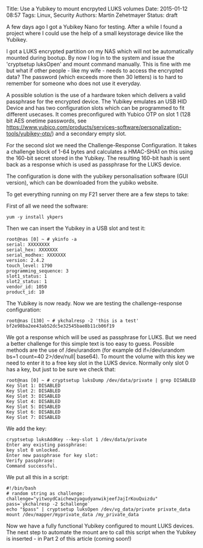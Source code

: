 Title: Use a Yubikey to mount encrpyted LUKS volumes
Date: 2015-01-12 08:57
Tags: Linux, Security
Authors: Martin Zehetmayer
Status: draft

A few days ago I got a Yubikey Nano for testing. After a while I found a project where
I could use the help of a small keystorage device like the Yubikey. 

I got a LUKS encrypted partition on my NAS which will not be automatically mounted during
bootup. By now I log in to the system and issue the 'cryptsetup luksOpen' and mount command
manually. This is fine with me but what if other people - like my wife - needs to access
the encrypted data? The password (which exceeds more then 30 letters) is to hard to remember
for someone who does not use it everyday. 

A possible solution is the use of a hardware token which delivers a valid passphrase for the
encrypted device. The Yubikey emulates an USB HID Device and has two configuration slots which
can be programmed to fit different usecases. It comes preconfigured with Yubico OTP on slot 1
(128 bit AES onetime passwords, see https://www.yubico.com/products/services-software/personalization-tools/yubikey-otp/) and a secondary empty slot. 

For the second slot we need the Challenge-Response Configuration. It takes a challenge block of 1-64 bytes and calculates a HMAC-SHA1 on this using the 160-bit secret stored in the Yubikey. The resulting 160-bit hash is sent back as a response which is used as passphrase for the LUKS device. 

The configuration is done with the yubikey personalisation software (GUI version), which can be downloaded from the yubiko website.


To get everything running on my F21 server there are a few steps to take: 

First of all we need the software:

    yum -y install ykpers


Then we can insert the Yubikey in a USB slot and test it: 

    root@nas [0] ~ # ykinfo -a
    serial: XXXXXXXX
    serial_hex: XXXXXXX
    serial_modhex: XXXXXXX
    version: 2.4.2
    touch_level: 1790
    programming_sequence: 3
    slot1_status: 1
    slot2_status: 1
    vendor_id: 1050
    product_id: 10


The Yubikey is now ready. Now we are testing the challenge-response configuration: 

    root@nas [130] ~ # ykchalresp -2 'this is a test'
    bf2e98ba2ee43ab52dc5e32545bae8b11cb06f19

We got a response which will be used as passphrase for LUKS. But we need a better challenge for
this simple text is too easy to guess. Possible methods are the use of /dev/urandom (for example
dd if=/dev/urandom bs=1 count=40 2>/dev/null| base64). 
To mount the volume with this key we need to enter it to a free key slot in the LUKS device.
Normally only slot 0 has a key, but just to be sure we check that: 


    root@nas [0] ~ # cryptsetup luksDump /dev/data/private | grep DISABLED
    Key Slot 1: DISABLED
    Key Slot 2: DISABLED
    Key Slot 3: DISABLED
    Key Slot 4: DISABLED
    Key Slot 5: DISABLED
    Key Slot 6: DISABLED
    Key Slot 7: DISABLED

We add the key:

    cryptsetup luksAddKey --key-slot 1 /dev/data/private
    Enter any existing passphrase:
    key slot 0 unlocked.
    Enter new passphrase for key slot:
    Verify passphrase:
    Command successful.


We put all this in a script: 


    #!/bin/bash
    # random string as challenge: 
    challenge="yitwoydCaichewzyagudyanwikjeefJajIrKouQuizdu"
    pass=`ykchalresp -2 $challenge`
    echo "$pass" | cryptsetup luksOpen /dev/vg_data/private private_data
    mount /dev/mapper/myprivate_data /my_private_data


Now we have a fully functional Yubikey configured to mount LUKS devices.
The next step to automate the mount are to call this script when the Yubikey is inserted - 
in Part 2 of this article (coming soon!) 
